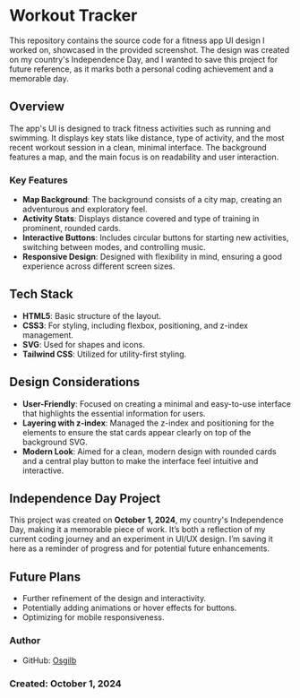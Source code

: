 # Workout Tracker

This repository contains the source code for a fitness app UI design I worked on, showcased in the provided screenshot. The design was created on my country's Independence Day, and I wanted to save this project for future reference, as it marks both a personal coding achievement and a memorable day.

## Overview

The app's UI is designed to track fitness activities such as running and swimming. It displays key stats like distance, type of activity, and the most recent workout session in a clean, minimal interface. The background features a map, and the main focus is on readability and user interaction.

### Key Features

- **Map Background**: The background consists of a city map, creating an adventurous and exploratory feel.
- **Activity Stats**: Displays distance covered and type of training in prominent, rounded cards.
- **Interactive Buttons**: Includes circular buttons for starting new activities, switching between modes, and controlling music.
- **Responsive Design**: Designed with flexibility in mind, ensuring a good experience across different screen sizes.

## Tech Stack

- **HTML5**: Basic structure of the layout.
- **CSS3**: For styling, including flexbox, positioning, and z-index management.
- **SVG**: Used for shapes and icons.
- **Tailwind CSS**: Utilized for utility-first styling.

## Design Considerations

- **User-Friendly**: Focused on creating a minimal and easy-to-use interface that highlights the essential information for users.
- **Layering with z-index**: Managed the z-index and positioning for the elements to ensure the stat cards appear clearly on top of the background SVG.
- **Modern Look**: Aimed for a clean, modern design with rounded cards and a central play button to make the interface feel intuitive and interactive.

## Independence Day Project

This project was created on **October 1, 2024**, my country's Independence Day, making it a memorable piece of work. It’s both a reflection of my current coding journey and an experiment in UI/UX design. I’m saving it here as a reminder of progress and for potential future enhancements.

## Future Plans

- Further refinement of the design and interactivity.
- Potentially adding animations or hover effects for buttons.
- Optimizing for mobile responsiveness.

### Author

- GitHub: [Osgilb](https://github.com/osgilb)

### Created: October 1, 2024
